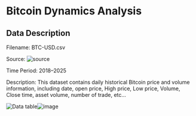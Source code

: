 # Bitcoin Dynamics Analysis

## Data Description
Filename: BTC-USD.csv

Source:
![source](https://www.kaggle.com/datasets/pawelkauf/bitcoin-daily?utm_source=chatgpt.com)

Time Period: 2018–2025

Description:
This dataset contains daily historical Bitcoin price and volume information, including date, open price, High price, Low price, Volume, Close time, asset volume, number of trade, etc...

![Data table]()![image](https://github.com/user-attachments/assets/138d55af-51f0-4160-aaec-ab7de8e5e0df)

